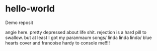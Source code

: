 # hello-world
Demo reposit

angie here. pretty depressed about life shit. rejection is a hard pill to swallow. but at least I got my paranmaum songs/ linda linda linda/ blue hearts cover and francoise hardy to console me!!!!
